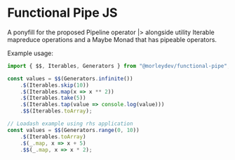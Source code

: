 # Functional Pipe JS

A ponyfill for the proposed Pipeline operator |> alongside utility Iterable mapreduce operations and a Maybe Monad that has pipeable operators.

Example usage:

```js
import { $$, Iterables, Generators } from "@morleydev/functional-pipe";

const values = $$(Generators.infinite())
	.$(Iterables.skip(10))
	.$(Iterables.map(x => x ** 2))
	.$(Iterables.take(5))
	.$(Iterables.tap(value => console.log(value)))
	.$$(Iterables.toArray);

// Loadash example using rhs application
const values = $$(Generators.range(0, 10))
	.$(Iterables.toArray)
	.$(_.map, x => x + 5)
	.$$(_.map, x => x * 2);

```
